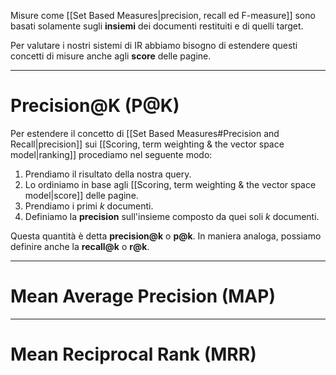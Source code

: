 Misure come [[Set Based Measures|precision, recall ed F-measure]] sono basati solamente sugli **insiemi** dei documenti restituiti e di quelli target.

Per valutare i nostri sistemi di IR abbiamo bisogno di estendere questi concetti di misure anche agli **score** delle pagine.

----------
# Precision@K (P@K)
Per estendere il concetto di [[Set Based Measures#Precision and Recall|precision]] sui [[Scoring, term weighting & the vector space model|ranking]] procediamo nel seguente modo:
1. Prendiamo il risultato della nostra query.
2. Lo ordiniamo in base agli [[Scoring, term weighting & the vector space model|score]] delle pagine.
3. Prendiamo i primi $k$ documenti.
4. Definiamo la **precision** sull'insieme composto da quei soli $k$ documenti.

Questa quantità è detta **precision@k** o **p@k**.
In maniera analoga, possiamo definire anche la **recall@k** o **r@k**.


------
# Mean Average Precision (MAP)


-------
# Mean Reciprocal Rank (MRR)

